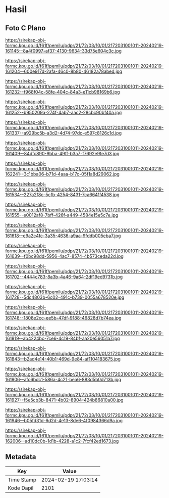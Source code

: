 # Hasil

## Foto C Plano

https://sirekap-obj-formc.kpu.go.id/f61f/pemilu/pdpr/21/72/03/10/01/2172031001011-20240219-161145--8a4f0997-af37-4130-9634-33d75e604c3c.jpg

https://sirekap-obj-formc.kpu.go.id/f61f/pemilu/pdpr/21/72/03/10/01/2172031001011-20240219-161204--600e917d-2afa-46c0-8b80-46182a78abed.jpg

https://sirekap-obj-formc.kpu.go.id/f61f/pemilu/pdpr/21/72/03/10/01/2172031001011-20240219-161232--f968f04c-58fe-404c-84a3-e11cb98169b6.jpg

https://sirekap-obj-formc.kpu.go.id/f61f/pemilu/pdpr/21/72/03/10/01/2172031001011-20240219-161252--b950209a-274f-4ab7-aac2-28cbc90bf40a.jpg

https://sirekap-obj-formc.kpu.go.id/f61f/pemilu/pdpr/21/72/03/10/01/2172031001011-20240219-161337--a929bc5b-a3d2-4d74-97dc-e597c8126c1d.jpg

https://sirekap-obj-formc.kpu.go.id/f61f/pemilu/pdpr/21/72/03/10/01/2172031001011-20240219-161409--84dfc890-9bba-49ff-b3a7-f7692e9fe7d3.jpg

https://sirekap-obj-formc.kpu.go.id/f61f/pemilu/pdpr/21/72/03/10/01/2172031001011-20240219-162241--3c1bba06-b71d-4aaa-b17c-05f1a8d29062.jpg

https://sirekap-obj-formc.kpu.go.id/f61f/pemilu/pdpr/21/72/03/10/01/2172031001011-20240219-161534--227a2f8c-5cfb-4254-8431-7ca6641f4538.jpg

https://sirekap-obj-formc.kpu.go.id/f61f/pemilu/pdpr/21/72/03/10/01/2172031001011-20240219-161555--e0012af8-7bff-426f-a449-4584e15e5c7e.jpg

https://sirekap-obj-formc.kpu.go.id/f61f/pemilu/pdpr/21/72/03/10/01/2172031001011-20240219-161618--e9a2c4fc-3a35-4636-a9aa-9fddb005eba7.jpg

https://sirekap-obj-formc.kpu.go.id/f61f/pemilu/pdpr/21/72/03/10/01/2172031001011-20240219-161639--f0bc98dd-5956-4ac7-8574-4b573ceda22d.jpg

https://sirekap-obj-formc.kpu.go.id/f61f/pemilu/pdpr/21/72/03/10/01/2172031001011-20240219-161702--4444c783-8a3b-4a46-9a64-2df19ed9731b.jpg

https://sirekap-obj-formc.kpu.go.id/f61f/pemilu/pdpr/21/72/03/10/01/2172031001011-20240219-161728--5dc4803b-6c02-491c-b739-0055a678520e.jpg

https://sirekap-obj-formc.kpu.go.id/f61f/pemilu/pdpr/21/72/03/10/01/2172031001011-20240219-161748--1808e2cc-ee5b-47df-9188-46828d7b74ea.jpg

https://sirekap-obj-formc.kpu.go.id/f61f/pemilu/pdpr/21/72/03/10/01/2172031001011-20240219-161819--ab4224bc-7ce6-4c19-84bf-aa20e56051a7.jpg

https://sirekap-obj-formc.kpu.go.id/f61f/pemilu/pdpr/21/72/03/10/01/2172031001011-20240219-161843--b2ad4e14-40b1-469d-9e84-af1104183675.jpg

https://sirekap-obj-formc.kpu.go.id/f61f/pemilu/pdpr/21/72/03/10/01/2172031001011-20240219-161906--afc6bdc1-586a-4c21-bea6-883d5b0d713b.jpg

https://sirekap-obj-formc.kpu.go.id/f61f/pemilu/pdpr/21/72/03/10/01/2172031001011-20240219-161927--f5e5cb3b-8471-4b02-8904-424b86810a00.jpg

https://sirekap-obj-formc.kpu.go.id/f61f/pemilu/pdpr/21/72/03/10/01/2172031001011-20240219-161946--b05fd31d-6d2d-4e13-8de6-4f0984366d9a.jpg

https://sirekap-obj-formc.kpu.go.id/f61f/pemilu/pdpr/21/72/03/10/01/2172031001011-20240219-162006--ad10dc0b-1d1b-4228-a1c2-7fcf42ed1673.jpg


## Metadata

| Key        | Value               |
| ---------- | ------------------- |
| Time Stamp | 2024-02-19 17:03:14 |
| Kode Dapil | 2101                |



